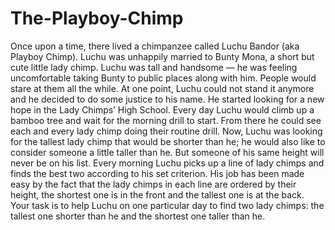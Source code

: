 # The-Playboy-Chimp
Once upon a time, there lived a chimpanzee called Luchu Bandor (aka Playboy Chimp). Luchu was unhappily married to Bunty Mona, a short but cute little lady chimp. Luchu was tall and handsome — he was feeling uncomfortable taking Bunty to public places along with him. People would stare at them all the while. At one point, Luchu could not stand it anymore and he decided to do some justice to his name. He started looking for a new hope in the Lady Chimps’ High School. Every day Luchu would climb up a bamboo tree and wait for the morning drill to start. From there he could see each and every lady chimp doing their routine drill. Now, Luchu was looking for the tallest lady chimp that would be shorter than he; he would also like to consider someone a little taller than he. But someone of his same height will never be on his list. Every morning Luchu picks up a line of lady chimps and finds the best two according to his set criterion. His job has been made easy by the fact that the lady chimps in each line are ordered by their height, the shortest one is in the front and the tallest one is at the back. Your task is to help Luchu on one particular day to find two lady chimps: the tallest one shorter than he and the shortest one taller than he.

